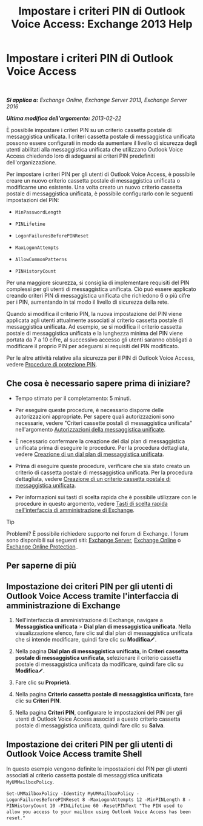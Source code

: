 ﻿---
title: 'Impostare i criteri PIN di Outlook Voice Access: Exchange 2013 Help'
TOCTitle: Impostare i criteri PIN di Outlook Voice Access
ms:assetid: 5b2800b7-bfa6-4282-975c-0706ae25ad64
ms:mtpsurl: https://technet.microsoft.com/it-it/library/Aa998285(v=EXCHG.150)
ms:contentKeyID: 50555593
ms.date: 05/22/2018
mtps_version: v=EXCHG.150
ms.translationtype: MT
---

# Impostare i criteri PIN di Outlook Voice Access

 

_**Si applica a:** Exchange Online, Exchange Server 2013, Exchange Server 2016_

_**Ultima modifica dell'argomento:** 2013-02-22_

È possibile impostare i criteri PIN su un criterio cassetta postale di messaggistica unificata. I criteri cassetta postale di messaggistica unificata possono essere configurati in modo da aumentare il livello di sicurezza degli utenti abilitati alla messaggistica unificata che utilizzano Outlook Voice Access chiedendo loro di adeguarsi ai criteri PIN predefiniti dell'organizzazione.

Per impostare i criteri PIN per gli utenti di Outlook Voice Access, è possibile creare un nuovo criterio cassetta postale di messaggistica unificata o modificarne uno esistente. Una volta creato un nuovo criterio cassetta postale di messaggistica unificata, è possibile configurarlo con le seguenti impostazioni del PIN:

  - `MinPasswordLength`

  - `PINLifetime`

  - `LogonFailuresBeforePINReset`

  - `MaxLogonAttempts`

  - `AllowCommonPatterns`

  - `PINHistoryCount`

Per una maggiore sicurezza, si consiglia di implementare requisiti del PIN complessi per gli utenti di messaggistica unificata. Ciò può essere applicato creando criteri PIN di messaggistica unificata che richiedono 6 o più cifre per i PIN, aumentando in tal modo il livello di sicurezza della rete.

Quando si modifica il criterio PIN, la nuova impostazione del PIN viene applicata agli utenti attualmente associati al criterio cassetta postale di messaggistica unificata. Ad esempio, se si modifica il criterio cassetta postale di messaggistica unificata e la lunghezza minima del PIN viene portata da 7 a 10 cifre, al successivo accesso gli utenti saranno obbligati a modificare il proprio PIN per adeguarsi ai requisiti del PIN modificato.

Per le altre attività relative alla sicurezza per il PIN di Outlook Voice Access, vedere [Procedure di protezione PIN](pin-security-procedures-exchange-2013-help.md).

## Che cosa è necessario sapere prima di iniziare?

  - Tempo stimato per il completamento: 5 minuti.

  - Per eseguire queste procedure, è necessario disporre delle autorizzazioni appropriate. Per sapere quali autorizzazioni sono necessarie, vedere "Criteri cassette postali di messaggistica unificata" nell'argomento [Autorizzazioni della messaggistica unificate](unified-messaging-permissions-exchange-2013-help.md).

  - È necessario confermare la creazione del dial plan di messaggistica unificata prima di eseguire le procedure. Per la procedura dettagliata, vedere [Creazione di un dial plan di messaggistica unificata](create-a-um-dial-plan-exchange-2013-help.md).

  - Prima di eseguire queste procedure, verificare che sia stato creato un criterio di cassetta postale di messaggistica unificata. Per la procedura dettagliata, vedere [Creazione di un criterio cassetta postale di messaggistica unificata](create-a-um-mailbox-policy-exchange-2013-help.md).

  - Per informazioni sui tasti di scelta rapida che è possibile utilizzare con le procedure in questo argomento, vedere [Tasti di scelta rapida nell'interfaccia di amministrazione di Exchange](keyboard-shortcuts-in-the-exchange-admin-center-exchange-online-protection-help.md).


> [!TIP]
> Problemi? È possibile richiedere supporto nei forum di Exchange. I forum sono disponibili sui seguenti siti: <A href="https://go.microsoft.com/fwlink/p/?linkid=60612">Exchange Server</A>, <A href="https://go.microsoft.com/fwlink/p/?linkid=267542">Exchange Online</A> o <A href="https://go.microsoft.com/fwlink/p/?linkid=285351">Exchange Online Protection</A>..



## Per saperne di più

## Impostazione dei criteri PIN per gli utenti di Outlook Voice Access tramite l'interfaccia di amministrazione di Exchange

1.  Nell'interfaccia di amministrazione di Exchange, navigare a **Messaggistica unificata** \> **Dial plan di messaggistica unificata**. Nella visualizzazione elenco, fare clic sul dial plan di messaggistica unificata che si intende modificare, quindi fare clic su **Modifica**![Icona Modifica](images/JJ218640.6f53ccb2-1f13-4c02-bea0-30690e6ea71d(EXCHG.150).gif "Icona Modifica").

2.  Nella pagina **Dial plan di messaggistica unificata**, in **Criteri cassetta postale di messaggistica unificata**, selezionare il criterio cassetta postale di messaggistica unificata da modificare, quindi fare clic su **Modifica**![Icona Modifica](images/JJ218640.6f53ccb2-1f13-4c02-bea0-30690e6ea71d(EXCHG.150).gif "Icona Modifica").

3.  Fare clic su **Proprietà**.

4.  Nella pagina **Criterio cassetta postale di messaggistica unificata**, fare clic su **Criteri PIN**.

5.  Nella pagina **Criteri PIN**, configurare le impostazioni del PIN per gli utenti di Outlook Voice Access associati a questo criterio cassetta postale di messaggistica unificata, quindi fare clic su **Salva**.

## Impostazione dei criteri PIN per gli utenti di Outlook Voice Access tramite Shell

In questo esempio vengono definite le impostazioni del PIN per gli utenti associati al criterio cassetta postale di messaggistica unificata `MyUMMailboxPolicy`.

    Set-UMMailboxPolicy -Identity MyUMMailboxPolicy -LogonFailuresBeforePINReset 8 -MaxLogonAttempts 12 -MinPINLength 8 -PINHistoryCount 10 -PINLifetime 60 -ResetPINText "The PIN used to allow you access to your mailbox using Outlook Voice Access has been reset."

